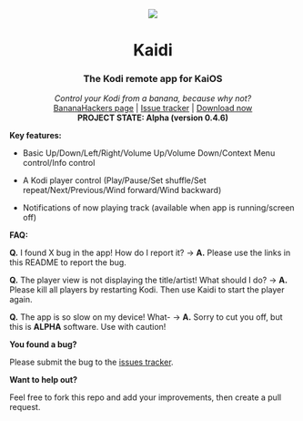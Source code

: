 <p align="center">
  <img align="center" src="https://i.imgur.com/c01KzM4.png">
  <br>
  <h1 align="center">Kaidi</h1>
  <h3 align="center">The Kodi remote app for KaiOS</h3>
</p>

<p align="center">
  <i align="center">Control your Kodi from a banana, because why not?</i><br>
  <a href="https://www.google.com/url?q=https%3A%2F%2Fsites.google.com%2Fview%2Fbananahackers%2Fhome&sa=D&sntz=1&usg=AFQjCNEtvVwlme7uKDuqfJaXLKBnLWNHTg">BananaHackers page</a> |
  <a href="https://github.com/jkelol111/kaidi/issues">Issue tracker</a> |
  <a href="https://github.com/jkelol111/kaidi/releases">Download now</a><br>
  <b>PROJECT STATE: Alpha (version 0.4.6)</b>
</p>

**Key features:**

- Basic Up/Down/Left/Right/Volume Up/Volume Down/Context Menu control/Info control

- A Kodi player control (Play/Pause/Set shuffle/Set repeat/Next/Previous/Wind forward/Wind backward)

- Notifications of now playing track (available when app is running/screen off)

**FAQ:**

**Q.** I found X bug in the app! How do I report it? -> **A.** Please use the links in this README to report the bug.

**Q.** The player view is not displaying the title/artist! What should I do? -> **A.** Please kill all players by restarting Kodi. Then use Kaidi to start the player again.

**Q.** The app is so slow on my device! What- -> **A.** Sorry to cut you off, but this is **ALPHA** software. Use with caution!

**You found a bug?**

Please submit the bug to the [issues tracker](https://github.com/jkelol111/kaidi/issues).

**Want to help out?**

Feel free to fork this repo and add your improvements, then create a pull request.